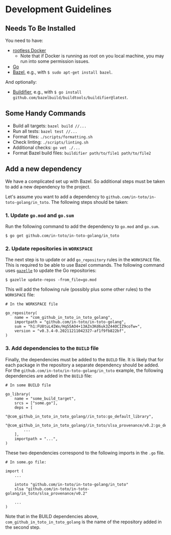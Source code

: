 # Development Guidelines

## Needs To Be Installed

You need to have:

- [rootless Docker](https://docs.docker.com/engine/security/rootless/)
  - Note that if Docker is running as root on you local machine, you may run into some permission issues. 
- [Go](https://go.dev/)
- [Bazel](https://bazel.build/), e.g., with `$ sudo apt-get install bazel`.

And optionally:

- [Buildifier](https://github.com/bazelbuild/buildtools/blob/master/buildifier/), e.g., with `$ go install github.com/bazelbuild/buildtools/buildifier@latest`.

## Some Handy Commands

- Build all targets: `bazel build //...`
- Run all tests: `bazel test //...`
- Format files: `./scripts/formatting.sh`
- Check linting: `./scripts/linting.sh`
- Additional checks: `go vet ./...`
- Format Bazel build files: `buildifier path/to/file1 path/to/file2`

## Add a new dependency

We have a complicated set up with Bazel. So additional steps must be taken to add a new dependency to the project.

Let's assume you want to add a dependency to `github.com/in-toto/in-toto-golang/in_toto`. The following steps should be taken:

### 1. Update `go.mod` and `go.sum`

Run the following command to add the dependency to `go.mod` and `go.sum`.

```
$ go get github.com/in-toto/in-toto-golang/in_toto
```

### 2. Update repositories in `WORKSPACE`

The next step is to update or add `go_repository` rules in the `WORKSPACE` file. This is required to be able to use Bazel commands. The following command uses
[`gazelle`](https://github.com/bazelbuild/bazel-gazelle) to update the Go repositories:

```
$ gazelle update-repos -from_file=go.mod
```

This will add the following rule (possibly plus some other rules) to the `WORKSPACE` file:

```
# In the WORKSPACE file

go_repository(
    name = "com_github_in_toto_in_toto_golang",
    importpath = "github.com/in-toto/in-toto-golang",
    sum = "h1:FU8tuL4IWx/Hq55AO4+13AZn3Kd6uk3Z44OCIZ9coTw=",
    version = "v0.3.4-0.20211211042327-af1f9fb822bf",
)
```

### 3. Add dependencies to the `BUILD` file

Finally, the dependencies must be added to the `BUILD` file. It is likely that for each package in the repository a separate dependency should be added. For the `github.com/in-toto/in-toto-golang/in_toto` example, the following dependencies are added in the `BUILD` file:

```
# In some BUILD file

go_library(
    name = "some_build_target",
    srcs = ["some.go"],
    deps = [
        "@com_github_in_toto_in_toto_golang//in_toto:go_default_library",
        "@com_github_in_toto_in_toto_golang//in_toto/slsa_provenance/v0.2:go_default_library",
        ...
    ],
    importpath = "...",
)
```

These two dependencies correspond to the following imports in the `.go` file.

```
# In some.go file:

import (
    ...

	intoto "github.com/in-toto/in-toto-golang/in_toto"
	slsa "github.com/in-toto/in-toto-golang/in_toto/slsa_provenance/v0.2"

    ...
)
```

Note that in the BUILD dependencies above, `com_github_in_toto_in_toto_golang` is the name of the repository added in the second step.
